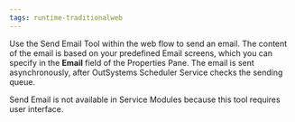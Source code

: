 ```yaml
---
tags: runtime-traditionalweb
---
```


Use the Send Email Tool within the web flow to send an email. The content of the email is based on your predefined Email screens, which you can specify in the **Email** field of the Properties Pane. The email is sent asynchronously, after OutSystems Scheduler Service checks the sending queue.

Send Email is not available in Service Modules because this tool requires user interface.
